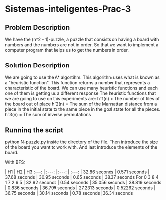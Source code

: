 # Sistemas-inteligentes-Prac-3
## Problem Description
We have the (n^2 - 1)-puzzle, a puzzle that consists on having a board with numbers and the numbers are not in order. So that we want to implement a computer program that helps us to get the numbers in order.
## Solution Description
We are going to use the A* algortihm. This algorithm uses what is known as a "heuristic function". This function returns a number that represents a characteristic of the board. We can use many heuristic functions and each one of them is getting us a different response
The heuristic functions that we are going to use on this experiments are: 
hˆ1(n) = The number of tiles of the board out of place 
hˆ2(n) = The sum of the Manhattan distance from a piece in the initial state to the same piece in the goal state for all the pieces.
hˆ3(n) = The sum of inverse permutations 

## Running the script
python N-puzzle.py inside the directory of the file. Then introduce the size of the board you want to work with. And last introduce the elements of the board.

With BFS:

 | H1 | H2 | H3  :---: | :---: | :---: | :---:
 |  32.86 seconds | 0.571 seconds | 37.68 seconds
 |  30.95 seconds | 0.65 seconds | 38.37 seconds
For 0 3 8 4 1 7 2 6 5 |  32.92 seconds | 0.54 seconds | 35.056 seconds
 |  38.819 seconds | 0.836 seconds | 36.799 seconds
 | 27.2313 seconds | 0.52262 seconds | 36.75 seconds
 | 30.14 seconds | 0.78 seconds |36.34 seconds
